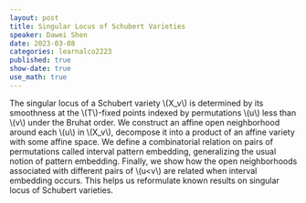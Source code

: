 ```yaml
---
layout: post
title: Singular Locus of Schubert Varieties
speaker: Dawei Shen
date: 2023-03-08
categories: learnalco2223
published: true
show-date: true
use_math: true
---
```

The singular locus of a Schubert variety \\(X_v\\) is determined by its smoothness at the \\(T\\)-fixed points indexed by permutations \\(u\\) less than \\(v\\) under the Bruhat order. We construct an affine open neighborhood around each \\(u\\) in \\(X_v\\), decompose it into a product of an affine variety with some affine space. We define a combinatorial relation on pairs of permutations called interval pattern embedding, generalizing the usual notion of pattern embedding. Finally, we show how the open neighborhoods associated with different pairs of \\(u<v\\) are related when interval embedding occurs. This helps us reformulate known results on singular locus of Schubert varieties.